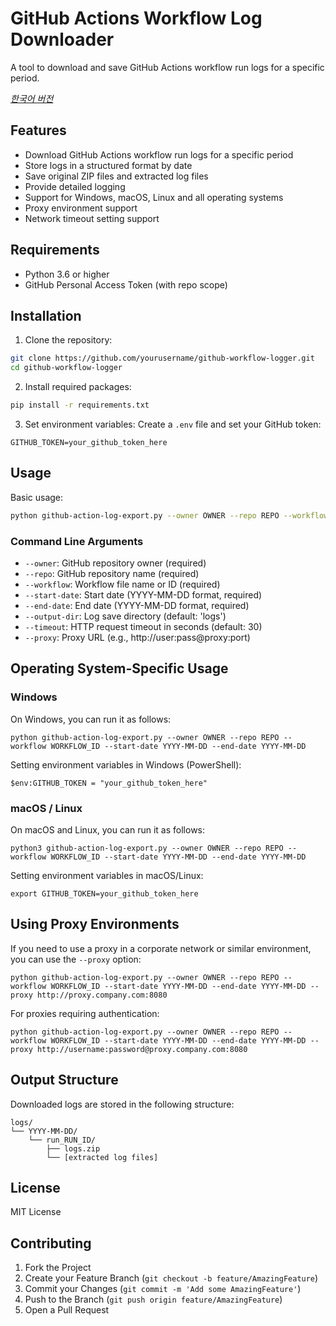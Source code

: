 # GitHub Actions Workflow Log Downloader

A tool to download and save GitHub Actions workflow run logs for a specific period.

*[한국어 버전](README.md)*

## Features

- Download GitHub Actions workflow run logs for a specific period
- Store logs in a structured format by date
- Save original ZIP files and extracted log files
- Provide detailed logging
- Support for Windows, macOS, Linux and all operating systems
- Proxy environment support
- Network timeout setting support

## Requirements

- Python 3.6 or higher
- GitHub Personal Access Token (with repo scope)

## Installation

1. Clone the repository:
```bash
git clone https://github.com/yourusername/github-workflow-logger.git
cd github-workflow-logger
```

2. Install required packages:
```bash
pip install -r requirements.txt
```

3. Set environment variables:
Create a `.env` file and set your GitHub token:
```
GITHUB_TOKEN=your_github_token_here
```

## Usage

Basic usage:
```bash
python github-action-log-export.py --owner OWNER --repo REPO --workflow WORKFLOW_ID --start-date YYYY-MM-DD --end-date YYYY-MM-DD
```

### Command Line Arguments

- `--owner`: GitHub repository owner (required)
- `--repo`: GitHub repository name (required)
- `--workflow`: Workflow file name or ID (required)
- `--start-date`: Start date (YYYY-MM-DD format, required)
- `--end-date`: End date (YYYY-MM-DD format, required)
- `--output-dir`: Log save directory (default: 'logs')
- `--timeout`: HTTP request timeout in seconds (default: 30)
- `--proxy`: Proxy URL (e.g., http://user:pass@proxy:port)

## Operating System-Specific Usage

### Windows

On Windows, you can run it as follows:

```
python github-action-log-export.py --owner OWNER --repo REPO --workflow WORKFLOW_ID --start-date YYYY-MM-DD --end-date YYYY-MM-DD
```

Setting environment variables in Windows (PowerShell):
```
$env:GITHUB_TOKEN = "your_github_token_here"
```

### macOS / Linux

On macOS and Linux, you can run it as follows:

```
python3 github-action-log-export.py --owner OWNER --repo REPO --workflow WORKFLOW_ID --start-date YYYY-MM-DD --end-date YYYY-MM-DD
```

Setting environment variables in macOS/Linux:
```
export GITHUB_TOKEN=your_github_token_here
```

## Using Proxy Environments

If you need to use a proxy in a corporate network or similar environment, you can use the `--proxy` option:

```
python github-action-log-export.py --owner OWNER --repo REPO --workflow WORKFLOW_ID --start-date YYYY-MM-DD --end-date YYYY-MM-DD --proxy http://proxy.company.com:8080
```

For proxies requiring authentication:

```
python github-action-log-export.py --owner OWNER --repo REPO --workflow WORKFLOW_ID --start-date YYYY-MM-DD --end-date YYYY-MM-DD --proxy http://username:password@proxy.company.com:8080
```

## Output Structure

Downloaded logs are stored in the following structure:
```
logs/
└── YYYY-MM-DD/
    └── run_RUN_ID/
        ├── logs.zip
        └── [extracted log files]
```

## License

MIT License

## Contributing

1. Fork the Project
2. Create your Feature Branch (`git checkout -b feature/AmazingFeature`)
3. Commit your Changes (`git commit -m 'Add some AmazingFeature'`)
4. Push to the Branch (`git push origin feature/AmazingFeature`)
5. Open a Pull Request 